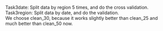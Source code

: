 Task3date: Split data by region 5 times, and do the cross validation.  
Task3region: Split data by date, and do the validation.   
We choose clean_30, because it works slightly better than clean_25 and much better than clean_50 now. 
